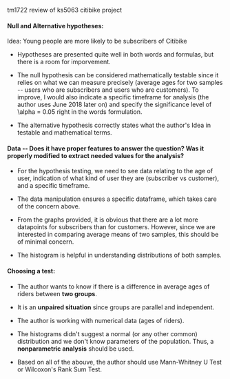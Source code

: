 tm1722 review of ks5063 citibike project

#### Null and Alternative hypotheses:
Idea: Young people are more likely to be subscribers of Citibike

* Hypotheses are presented quite well in both words and formulas, but there is a room for imporvement. 

* The null hypothesis can be considered mathematically testable since it relies on what we can measure precisely (average ages for two samples -- users who are subscribers and users who are customers). To improve, I would also indicate a specific timeframe for analysis (the author uses June 2018 later on) and specify the significance level of \alpha = 0.05 right in the words formulation.

* The alternative hypothesis correctly states what the author's Idea in testable and mathematical terms.


#### Data -- Does it have proper features to answer the question? Was it properly modified to extract needed values for the analysis? 
* For the hypothesis testing, we need to see data relating to the age of user, indication of what kind of user they are (subscriber vs customer), and a specific timeframe. 

* The data manipulation ensures a specific dataframe, which takes care of the concern above. 

* From the graphs provided, it is obvious that there are a lot more datapoints for subscribers than for customers. However, since we are interested in comparing average means of two samples, this should be of minimal concern. 

* The histogram is helpful in understanding distributions of both samples.


#### Choosing a test:

* The author wants to know if there is a difference in average ages of riders between __two groups__. 

* It is an __unpaired situation__ since groups are parallel and independent.

* The author is working with numerical data (ages of riders).

* The histograms didn't suggest a normal (or any other common) distribution and we don't know parameters of the population. Thus, a __nonparametric analysis__ should be used.

* Based on all of the abouve, the author should use Mann-Whitney U Test or Wilcoxon's Rank Sum Test.